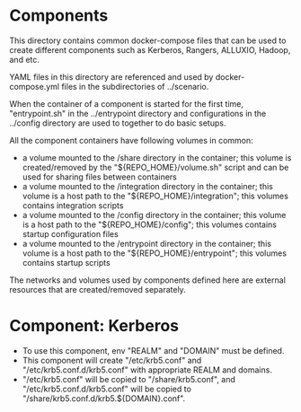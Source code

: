 # Components

This directory contains common docker-compose files that can be used to create different components such as Kerberos, Rangers, ALLUXIO, Hadoop, and etc.

YAML files in this directory are referenced and used by docker-compose.yml files in the subdirectories of ../scenario.

When the container of a component is started for the first time, "entrypoint.sh" in the ../entrypoint directory and configurations in the ../config directory are used to together to do basic setups.

All the component containers have following volumes in common:
- a volume mounted to the /share directory in the container; this volume is created/removed by the "${REPO_HOME}/volume.sh" script and can be used for sharing files between containers
- a volume mounted to the /integration directory in the container; this volume is a host path to the "${REPO_HOME}/integration"; this volumes contains integration scripts
- a volume mounted to the /config directory in the container; this volume is a host path to the "${REPO_HOME}/config"; this volumes contains startup configuration files
- a volume mounted to the /entrypoint directory in the container; this volume is a host path to the "${REPO_HOME}/entrypoint"; this volumes contains startup scripts

The networks and volumes used by components defined here are external resources that are created/removed separately.

# Component: Kerberos

* To use this component, env "REALM" and "DOMAIN" must be defined.
* This component will create "/etc/krb5.conf" and "/etc/krb5.conf.d/krb5.conf" with appropriate REALM and domains.
* "/etc/krb5.conf" will be copied to "/share/krb5.conf", and "/etc/krb5.conf.d/krb5.conf" will be copied to "/share/krb5.conf.d/krb5.${DOMAIN}.conf".